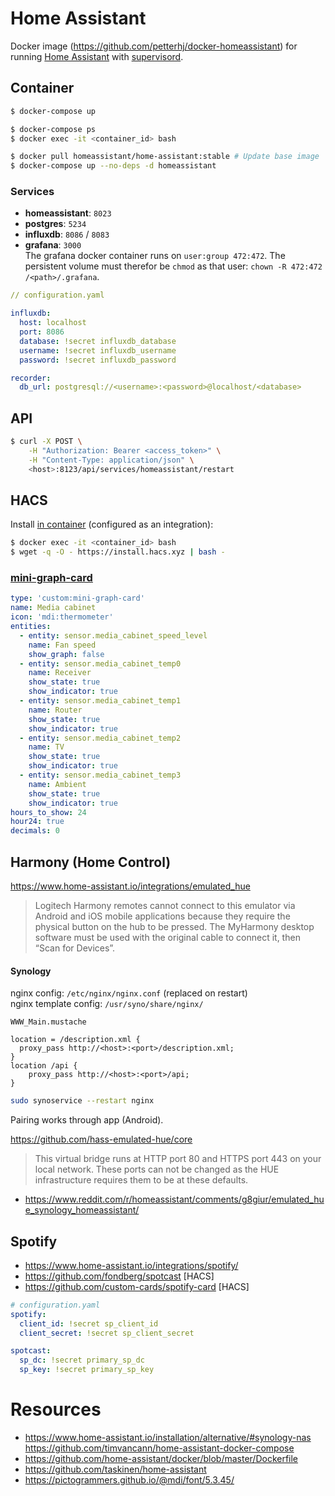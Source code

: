 # Home Assistant

Docker image (https://github.com/petterhj/docker-homeassistant) for running [Home Assistant](https://www.home-assistant.io/) with [supervisord](http://supervisord.org/).

## Container

```sh
$ docker-compose up

$ docker-compose ps
$ docker exec -it <container_id> bash

$ docker pull homeassistant/home-assistant:stable # Update base image
$ docker-compose up --no-deps -d homeassistant
```

### Services

* **homeassistant**: `8023`
* **postgres**: `5234`
* **influxdb**: `8086` / `8083`
* **grafana**: `3000`  
  The grafana docker container runs on `user:group 472:472`. The persistent volume must therefor be `chmod` as that user: `chown -R 472:472 /<path>/.grafana`.

```yaml
// configuration.yaml

influxdb:
  host: localhost
  port: 8086
  database: !secret influxdb_database
  username: !secret influxdb_username
  password: !secret influxdb_password

recorder:
  db_url: postgresql://<username>:<password>@localhost/<database>
```

## API

```sh
$ curl -X POST \
    -H "Authorization: Bearer <access_token>" \
    -H "Content-Type: application/json" \
    <host>:8123/api/services/homeassistant/restart
```

## HACS

Install [in container](https://hacs.xyz/docs/installation/installation#home-assistant-container) (configured as an integration):

```sh
$ docker exec -it <container_id> bash
$ wget -q -O - https://install.hacs.xyz | bash -
```

### [mini-graph-card](https://github.com/kalkih/mini-graph-card)

```yaml
type: 'custom:mini-graph-card'
name: Media cabinet
icon: 'mdi:thermometer'
entities:
  - entity: sensor.media_cabinet_speed_level
    name: Fan speed
    show_graph: false
  - entity: sensor.media_cabinet_temp0
    name: Receiver
    show_state: true
    show_indicator: true
  - entity: sensor.media_cabinet_temp1
    name: Router
    show_state: true
    show_indicator: true
  - entity: sensor.media_cabinet_temp2
    name: TV
    show_state: true
    show_indicator: true
  - entity: sensor.media_cabinet_temp3
    name: Ambient
    show_state: true
    show_indicator: true
hours_to_show: 24
hour24: true
decimals: 0
```

## Harmony (Home Control)

https://www.home-assistant.io/integrations/emulated_hue

> Logitech Harmony remotes cannot connect to this emulator via Android and iOS mobile applications because they require the physical button on the hub to be pressed. The MyHarmony desktop software must be used with the original cable to connect it, then “Scan for Devices”.


#### Synology

nginx config: `/etc/nginx/nginx.conf` (replaced on restart)  
nginx template config: `/usr/syno/share/nginx/`

`WWW_Main.mustache`
```nginx
location = /description.xml {
  proxy_pass http://<host>:<port>/description.xml;
}
location /api {
    proxy_pass http://<host>:<port>/api;
}
```
```sh
sudo synoservice --restart nginx
```

Pairing works through app (Android).


https://github.com/hass-emulated-hue/core

> This virtual bridge runs at HTTP port 80 and HTTPS port 443 on your local network. These ports can not be changed as the HUE infrastructure requires them to be at these defaults.

* https://www.reddit.com/r/homeassistant/comments/g8giur/emulated_hue_synology_homeassistant/


## Spotify

* https://www.home-assistant.io/integrations/spotify/
* https://github.com/fondberg/spotcast [HACS]
* https://github.com/custom-cards/spotify-card [HACS]

```yaml
# configuration.yaml
spotify:
  client_id: !secret sp_client_id
  client_secret: !secret sp_client_secret

spotcast:
  sp_dc: !secret primary_sp_dc
  sp_key: !secret primary_sp_key
```


# Resources

* https://www.home-assistant.io/installation/alternative/#synology-nas
https://github.com/timvancann/home-assistant-docker-compose
* https://github.com/home-assistant/docker/blob/master/Dockerfile
* https://github.com/taskinen/home-assistant
* https://pictogrammers.github.io/@mdi/font/5.3.45/
